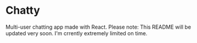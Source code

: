 # Chatty

Multi-user chatting app made with React.
Please note: This README will be updated very soon. I'm crrently extremely limited on time.
